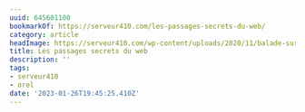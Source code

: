 ```yaml
---
uuid: 645601100
bookmarkOf: https://serveur410.com/les-passages-secrets-du-web/
category: article
headImage: https://serveur410.com/wp-content/uploads/2020/11/balade-sur-le-web-cover.png
title: Les passages secrets du web
description: ''
tags:
- serveur410
- orel
date: '2023-01-26T19:45:25.410Z'
---
```




